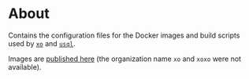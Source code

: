 # About

Contains the configuration files for the Docker images and build scripts used
by [`xo`][xo] and [`usql`][usql].

Images are [published here][docker-hub] (the organization name `xo` and `xoxo`
were not available).

[xo]: https://github.com/xo/xo
[usql]: https://github.com/xo/usql
[docker-hub]: https://hub.docker.com/u/usql
